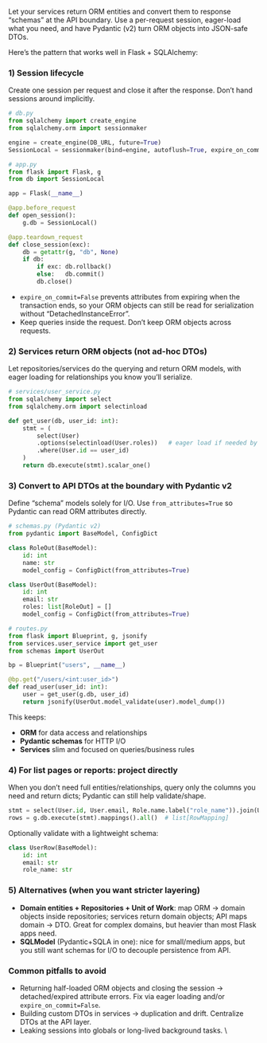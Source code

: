 Let your services return ORM entities and convert them to response “schemas” at the API boundary. Use a per-request session, eager-load what you need, and have Pydantic (v2) turn ORM objects into JSON-safe DTOs.

Here’s the pattern that works well in Flask + SQLAlchemy:

### 1) Session lifecycle

Create one session per request and close it after the response. Don’t hand sessions around implicitly.

```python
# db.py
from sqlalchemy import create_engine
from sqlalchemy.orm import sessionmaker

engine = create_engine(DB_URL, future=True)
SessionLocal = sessionmaker(bind=engine, autoflush=True, expire_on_commit=False)  # <- important
```

```python
# app.py
from flask import Flask, g
from db import SessionLocal

app = Flask(__name__)

@app.before_request
def open_session():
    g.db = SessionLocal()

@app.teardown_request
def close_session(exc):
    db = getattr(g, "db", None)
    if db:
        if exc: db.rollback()
        else:   db.commit()
        db.close()
```

* `expire_on_commit=False` prevents attributes from expiring when the transaction ends, so your ORM objects can still be read for serialization without “DetachedInstanceError”.
* Keep queries inside the request. Don’t keep ORM objects across requests.

### 2) Services return ORM objects (not ad-hoc DTOs)

Let repositories/services do the querying and return ORM models, with eager loading for relationships you know you’ll serialize.

```python
# services/user_service.py
from sqlalchemy import select
from sqlalchemy.orm import selectinload

def get_user(db, user_id: int):
    stmt = (
        select(User)
        .options(selectinload(User.roles))   # eager load if needed by the API
        .where(User.id == user_id)
    )
    return db.execute(stmt).scalar_one()
```

### 3) Convert to API DTOs at the boundary with Pydantic v2

Define “schema” models solely for I/O. Use `from_attributes=True` so Pydantic can read ORM attributes directly.

```python
# schemas.py (Pydantic v2)
from pydantic import BaseModel, ConfigDict

class RoleOut(BaseModel):
    id: int
    name: str
    model_config = ConfigDict(from_attributes=True)

class UserOut(BaseModel):
    id: int
    email: str
    roles: list[RoleOut] = []
    model_config = ConfigDict(from_attributes=True)
```

```python
# routes.py
from flask import Blueprint, g, jsonify
from services.user_service import get_user
from schemas import UserOut

bp = Blueprint("users", __name__)

@bp.get("/users/<int:user_id>")
def read_user(user_id: int):
    user = get_user(g.db, user_id)
    return jsonify(UserOut.model_validate(user).model_dump())
```

This keeps:

* **ORM** for data access and relationships
* **Pydantic schemas** for HTTP I/O
* **Services** slim and focused on queries/business rules

### 4) For list pages or reports: project directly

When you don’t need full entities/relationships, query only the columns you need and return dicts; Pydantic can still help validate/shape.

```python
stmt = select(User.id, User.email, Role.name.label("role_name")).join(User.roles)
rows = g.db.execute(stmt).mappings().all()  # list[RowMapping]
```

Optionally validate with a lightweight schema:

```python
class UserRow(BaseModel):
    id: int
    email: str
    role_name: str
```

### 5) Alternatives (when you want stricter layering)

* **Domain entities + Repositories + Unit of Work**: map ORM → domain objects inside repositories; services return domain objects; API maps domain → DTO. Great for complex domains, but heavier than most Flask apps need.
* **SQLModel** (Pydantic+SQLA in one): nice for small/medium apps, but you still want schemas for I/O to decouple persistence from API.

### Common pitfalls to avoid

* Returning half-loaded ORM objects and closing the session → detached/expired attribute errors. Fix via eager loading and/or `expire_on_commit=False`.
* Building custom DTOs in services → duplication and drift. Centralize DTOs at the API layer.
* Leaking sessions into globals or long-lived background tasks.
\